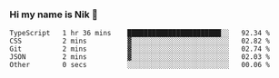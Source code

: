 ### Hi my name is Nik 👋

<!--
**NikDoe/NikDoe** is a ✨ _special_ ✨ repository because its `README.md` (this file) appears on your GitHub profile.

Here are some ideas to get you started:

- 🔭 I’m currently working on ...
- 🌱 I’m currently learning ...
- 👯 I’m looking to collaborate on ...
- 🤔 I’m looking for help with ...
- 💬 Ask me about ...
- 📫 How to reach me: ...
- 😄 Pronouns: ...
- ⚡ Fun fact: ...
-->

<!--START_SECTION:waka-->

```text
TypeScript   1 hr 36 mins    ███████████████████████░░   92.34 %
CSS          2 mins          ▓░░░░░░░░░░░░░░░░░░░░░░░░   02.82 %
Git          2 mins          ▓░░░░░░░░░░░░░░░░░░░░░░░░   02.74 %
JSON         2 mins          ▓░░░░░░░░░░░░░░░░░░░░░░░░   02.03 %
Other        0 secs          ░░░░░░░░░░░░░░░░░░░░░░░░░   00.06 %
```

<!--END_SECTION:waka-->
